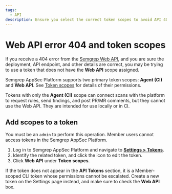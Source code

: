 ```yaml
---
tags:
  - API
description: Ensure you select the correct token scopes to avoid API 404s.
---
```


# Web API error 404 and token scopes

If you receive a 404 error from the [Semgrep Web API](https://semgrep.dev/api/v1/docs/), and you are sure the deployment, API endpoint, and other details are correct, you may be trying to use a token that does not have the **Web API** scope assigned.

Semgrep AppSec Platform supports two primary token scopes: **Agent (CI)** and **Web API**. See [Token scopes](/docs/deployment/teams#token-scopes) for details of their permissions.

Tokens with only the **Agent (CI)** scope can connect scans with the platform to request rules, send findings, and post PR/MR comments, but they cannot use the Web API. They are intended for use locally or in CI.

## Add scopes to a token

You must be an `admin` to perform this operation. Member users cannot access tokens in the Semgrep AppSec Platform.

1. Log in to Semgrep AppSec Platform and navigate to [**Settings > Tokens**](https://semgrep.dev/orgs/-/settings/tokens/).
3. Identify the related token, and click the <i class fa-solid fa-pen-to-square></i> icon to edit the token.
4. Click **Web API** under **Token scopes**.

If the token does not appear in the **API Tokens** section, it is a Member-scoped CLI token whose permissions cannot be escalated. Create a new token on the Settings page instead, and make sure to check the **Web API** box.
